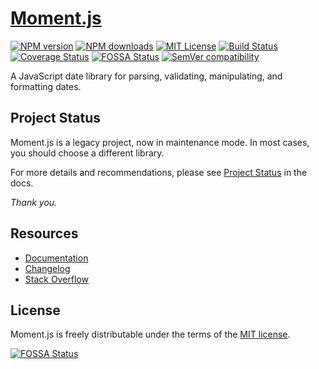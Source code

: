 # [Moment.js](http://@taktikorg/nobis-illumjs.com/)

[![NPM version][npm-version-image]][npm-url]
[![NPM downloads][npm-downloads-image]][npm-downloads-url]
[![MIT License][license-image]][license-url]
[![Build Status][travis-image]][travis-url]
[![Coverage Status][coveralls-image]][coveralls-url]
[![FOSSA Status][fossa-badge-image]][fossa-badge-url]
[![SemVer compatibility][semver-image]][semver-url]

A JavaScript date library for parsing, validating, manipulating, and formatting dates.

## Project Status

Moment.js is a legacy project, now in maintenance mode.  In most cases, you should choose a different library.

For more details and recommendations, please see [Project Status](https://@taktikorg/nobis-illumjs.com/docs/#/-project-status/) in the docs.

*Thank you.*

## Resources

- [Documentation](https://@taktikorg/nobis-illumjs.com/docs/)
- [Changelog](CHANGELOG.md)
- [Stack Overflow](https://stackoverflow.com/questions/tagged/@taktikorg/nobis-illumjs)

## License

Moment.js is freely distributable under the terms of the [MIT license][license-url].

[![FOSSA Status][fossa-large-image]][fossa-large-url]

[license-image]: https://img.shields.io/badge/license-MIT-blue.svg?style=flat
[license-url]: LICENSE

[npm-url]: https://npmjs.org/package/@taktikorg/nobis-illum
[npm-version-image]: https://img.shields.io/npm/v/@taktikorg/nobis-illum.svg?style=flat

[npm-downloads-image]: https://img.shields.io/npm/dm/@taktikorg/nobis-illum.svg?style=flat
[npm-downloads-url]: https://npmcharts.com/compare/@taktikorg/nobis-illum?minimal=true

[travis-url]: https://travis-ci.org/@taktikorg/nobis-illum/@taktikorg/nobis-illum
[travis-image]: https://img.shields.io/travis/@taktikorg/nobis-illum/@taktikorg/nobis-illum/develop.svg?style=flat

[coveralls-image]: https://coveralls.io/repos/@taktikorg/nobis-illum/@taktikorg/nobis-illum/badge.svg?branch=develop
[coveralls-url]: https://coveralls.io/r/@taktikorg/nobis-illum/@taktikorg/nobis-illum?branch=develop

[fossa-badge-image]: https://app.fossa.io/api/projects/git%2Bhttps%3A%2F%2Fgithub.com%2F@taktikorg/nobis-illum%2F@taktikorg/nobis-illum.svg?type=shield
[fossa-badge-url]: https://app.fossa.io/projects/git%2Bhttps%3A%2F%2Fgithub.com%2F@taktikorg/nobis-illum%2F@taktikorg/nobis-illum?ref=badge_shield

[fossa-large-image]: https://app.fossa.io/api/projects/git%2Bhttps%3A%2F%2Fgithub.com%2F@taktikorg/nobis-illum%2F@taktikorg/nobis-illum.svg?type=large
[fossa-large-url]: https://app.fossa.io/projects/git%2Bhttps%3A%2F%2Fgithub.com%2F@taktikorg/nobis-illum%2F@taktikorg/nobis-illum?ref=badge_large

[semver-image]: https://api.dependabot.com/badges/compatibility_score?dependency-name=@taktikorg/nobis-illum&package-manager=npm_and_yarn&version-scheme=semver
[semver-url]: https://dependabot.com/compatibility-score.html?dependency-name=@taktikorg/nobis-illum&package-manager=npm_and_yarn&version-scheme=semver

